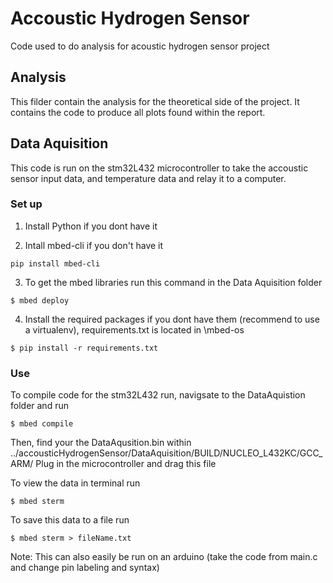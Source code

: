 # Accoustic Hydrogen Sensor
Code used to do analysis for acoustic hydrogen sensor project

## Analysis
This filder contain the analysis for the theoretical side of the project.
It contains the code to produce all plots found within the report.

## Data Aquisition
This code is run on the stm32L432 microcontroller to take the accoustic sensor input data, and temperature data and relay it to a computer.

### Set up
1. Install Python if you dont have it

2. Intall mbed-cli if you don't have it
```
pip install mbed-cli 
```

3. To get the mbed libraries run this command in the Data Aquisition folder
```
$ mbed deploy
```

4. Install the required packages if you dont have them (recommend to use a virtualenv), requirements.txt is located in \mbed-os
```
$ pip install -r requirements.txt
```


### Use
To compile code for the stm32L432 run, navigsate to the DataAquistion folder and run
```
$ mbed compile
```

Then, find your the DataAqusition.bin within ../accousticHydrogenSensor/DataAquisition/BUILD/NUCLEO_L432KC/GCC_ARM/
Plug in the microcontroller and drag this file


To view the data in terminal run
```
$ mbed sterm
```

To save this data to a file run 
```
$ mbed sterm > fileName.txt
```

Note: This can also easily be run on an arduino (take the code from main.c and change pin labeling and syntax)




